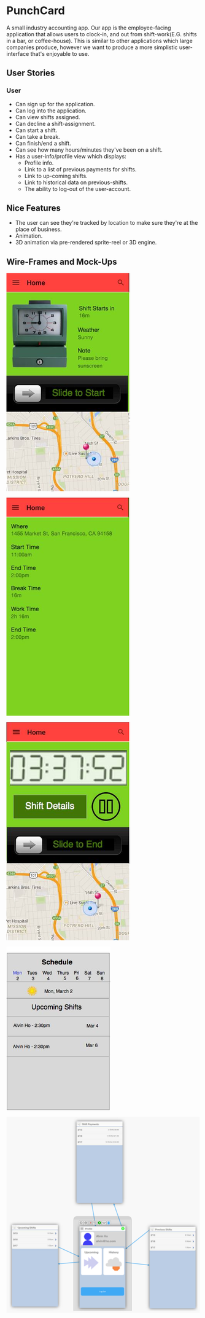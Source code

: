 
# PunchCard #

A small industry accounting app. Our app is the employee-facing application that allows users to clock-in,
and out from shift-work(E.G. shifts in a bar, or coffee-house). This is similar to other applications which 
large companies produce, however we want to produce a more simplistic user-interface that's enjoyable to use. 

## User Stories ##
### User ###

* Can sign up for the application.
* Can log into the application.
* Can view shifts assigned.
* Can decline a shift-assignment.
* Can start a shift.
* Can take a break.
* Can finish/end a shift.
* Can see how many hours/minutes they've been on a shift.
* Has a user-info/profile view which displays:
    * Profile info.
    * Link to a list of previous payments for shifts.
    * Link to up-coming shifts.
    * Link to historical data on previous-shifts.
    * The ability to log-out of the user-account.
    
## Nice Features ##
* The user can see they're tracked by location to make sure they're at the place of business. 
* Animation.
* 3D animation via pre-rendered sprite-reel or 3D engine.

## Wire-Frames and Mock-Ups ##
![Wireframe](https://raw.githubusercontent.com/tsim-rawstron-ho/PunchCard/master/app/tmp/wireframes/home1.jpg)

![Wireframe](https://raw.githubusercontent.com/tsim-rawstron-ho/PunchCard/master/app/tmp/wireframes/home2.jpg)

![Wireframe](https://raw.githubusercontent.com/tsim-rawstron-ho/PunchCard/master/app/tmp/wireframes/home3.jpg)

![Wireframe](https://raw.githubusercontent.com/tsim-rawstron-ho/PunchCard/master/app/tmp/wireframes/schedule.jpg)

![Wireframe](https://raw.githubusercontent.com/tsim-rawstron-ho/PunchCard/master/app/tmp/wireframes/profile_flow.jpg)